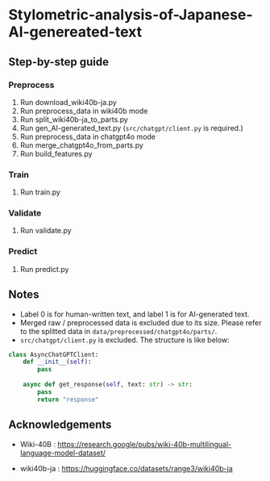 # Stylometric-analysis-of-Japanese-AI-genereated-text
## Step-by-step guide
### Preprocess
1. Run download_wiki40b-ja.py
2. Run preprocess_data in wiki40b mode
3. Run split_wiki40b-ja_to_parts.py
4. Run gen_AI-generated_text.py
(`src/chatgpt/client.py` is required.)
5. Run preprocess_data in chatgpt4o mode
6. Run merge_chatgpt4o_from_parts.py
7. Run build_features.py

### Train
1. Run train.py

### Validate
1. Run validate.py

### Predict
1. Run predict.py

## Notes
- Label 0 is for human-written text, and label 1 is for AI-generated text.
- Merged raw / preprocessed data is excluded due to its size. Please refer to the splitted data in `data/preprocessed/chatgpt4o/parts/`.
- `src/chatgpt/client.py` is excluded. The structure is like below:
```python
class AsyncChatGPTClient:
    def __init__(self):
        pass
        
    async def get_response(self, text: str) -> str:
        pass
        return "response"
```
## Acknowledgements
- Wiki-40B : https://research.google/pubs/wiki-40b-multilingual-language-model-dataset/

- wiki40b-ja : https://huggingface.co/datasets/range3/wiki40b-ja